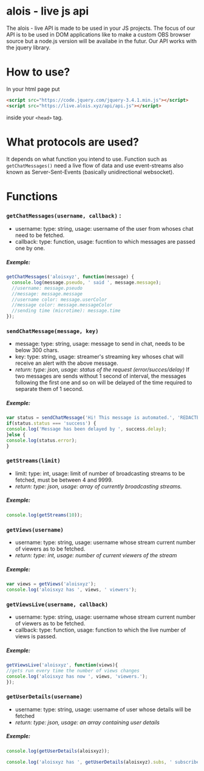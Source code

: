 # alois - live js api
The alois - live API is made to be used in your JS projects.
The focus of our API is to be used in DOM applications like to make a custom OBS browser source but a node.js version will be availabe in the futur.
Our API works with the jquery library.

# How to use?
In your html page put 
```html
<script src="https://code.jquery.com/jquery-3.4.1.min.js"></script>
<script src="https://live.alois.xyz/api/api.js"></script>
```
inside your ``<head>`` tag.

# What protocols are used?
It depends on what function you intend to use.
Function such as ``getChatMessages()`` need a live flow of data and use event-streams also known as Server-Sent-Events (basically unidirectional websocket).

# Functions
### ``getChatMessages(username, callback)`` :
* username: type: string, usage: username of the user from whoses chat need to be fetched.
* callback: type: function, usage: fucntion to which messages are passed one by one.
##### Exemple:
```js
getChatMessages('aloisxyz', function(message) {
  console.log(message.pseudo, ' said ', message.message);
  //username: message.pseudo
  //message: message.message
  //username color: message.userColor
  //message color: message.messageColor
  //sending time (microtime): message.time
});
```

### ``sendChatMessage(message, key)``
* message: type: string, usage: message to send in chat, needs to be below 300 chars.
* key: type: string, usage: streamer's streaming key whoses chat will receive an alert with the above message.
* *return: type: json, usage: status of the request (error/succes/delay)*
If two messages are sends without 1 second of interval, the messages following the first one and so on will be delayed of the time required to separate them of 1 second.
##### Exemple:
```js
var status = sendChatMessage('Hi! This message is automated.', 'REDACTED');
if(status.status === 'success') {
console.log('Message has been delayed by ', success.delay);
}else {
console.log(status.error);
}
```

### ``getStreams(limit)``
* limit: type: int, usage: limit of number of broadcasting streams to be fetched, must be between 4 and 9999.
* *return: type: json, usage: array of currently broadcasting streams.*
##### Exemple:
```js
console.log(getStreams(10));
```

### ``getViews(username)``
* username: type: string, usage: username whose stream current number of viewers as to be fetched.
* *return: type: int, usage: number of current viewers of the stream*
##### Exemple:
```js
var views = getViews('aloisxyz');
console.log('aloisxyz has ', views, ' viewers');
```

### ``getViewsLive(username, callback)``
* username: type: string, usage: username whose stream current number of viewers as to be fetched.
* callback: type: function, usage: function to which the live number of views is passed.
##### Exemple:
```js
getViewsLive('aloisxyz', function(views){
//gets run every time the number of views changes
console.log('aloisxyz has now ', views, 'viewers.');
});
```

### ``getUserDetails(username)``
* username: type: string, usage: username of user whose details will be fetched
* *return: type: json, usage: an array containing user details*
##### Exemple:
```js
console.log(getUserDetails(aloisxyz));

console.log('aloisxyz has ', getUserDetails(aloisxyz).subs, ' subscribers');
```
